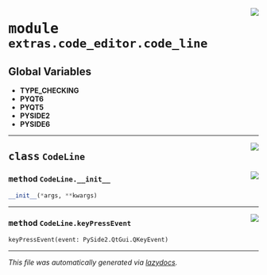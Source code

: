<!-- markdownlint-disable -->

<a href="..\..\qtstrap\extras\code_editor\code_line.py#L0"><img align="right" style="float:right;" src="https://img.shields.io/badge/-source-cccccc?style=flat-square"></a>

# <kbd>module</kbd> `extras.code_editor.code_line`




**Global Variables**
---------------
- **TYPE_CHECKING**
- **PYQT6**
- **PYQT5**
- **PYSIDE2**
- **PYSIDE6**


---

<a href="..\..\qtstrap\extras\code_editor\code_line.py#L5"><img align="right" style="float:right;" src="https://img.shields.io/badge/-source-cccccc?style=flat-square"></a>

## <kbd>class</kbd> `CodeLine`




<a href="..\..\qtstrap\extras\code_editor\code_line.py#L6"><img align="right" style="float:right;" src="https://img.shields.io/badge/-source-cccccc?style=flat-square"></a>

### <kbd>method</kbd> `CodeLine.__init__`

```python
__init__(*args, **kwargs)
```








---

<a href="..\..\qtstrap\extras\code_editor\code_line.py#L13"><img align="right" style="float:right;" src="https://img.shields.io/badge/-source-cccccc?style=flat-square"></a>

### <kbd>method</kbd> `CodeLine.keyPressEvent`

```python
keyPressEvent(event: PySide2.QtGui.QKeyEvent)
```








---

_This file was automatically generated via [lazydocs](https://github.com/ml-tooling/lazydocs)._
